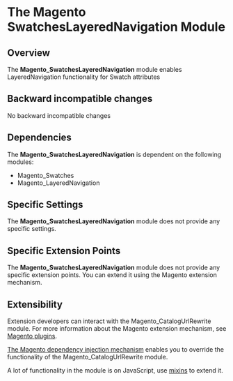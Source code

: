 # The Magento SwatchesLayeredNavigation Module

## Overview

The **Magento_SwatchesLayeredNavigation** module enables LayeredNavigation functionality for Swatch attributes

## Backward incompatible changes
No backward incompatible changes

## Dependencies
The **Magento_SwatchesLayeredNavigation** is dependent on the following modules:

- Magento_Swatches
- Magento_LayeredNavigation

## Specific Settings
The **Magento_SwatchesLayeredNavigation** module does not provide any specific settings.

## Specific Extension Points
The **Magento_SwatchesLayeredNavigation** module does not provide any specific extension points. You can extend it using the Magento extension mechanism.

## Extensibility

Extension developers can interact with the Magento_CatalogUrlRewrite module. For more information about the Magento extension mechanism, see [Magento plugins](https://devdocs.magento.com/guides/v2.4/extension-dev-guide/plugins.html).

[The Magento dependency injection mechanism](https://devdocs.magento.com/guides/v2.4/extension-dev-guide/depend-inj.html) enables you to override the functionality of the Magento_CatalogUrlRewrite module.

A lot of functionality in the module is on JavaScript, use [mixins](https://devdocs.magento.com/guides/v2.4/javascript-dev-guide/javascript/js_mixins.html) to extend it.